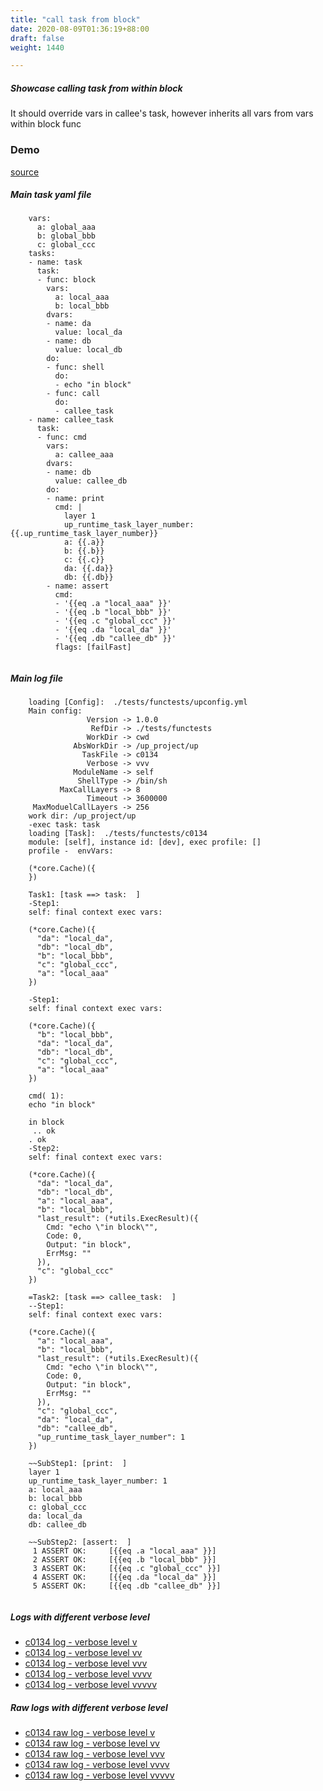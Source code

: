 ```yaml
---
title: "call task from block"
date: 2020-08-09T01:36:19+88:00
draft: false
weight: 1440

---
```


##### Showcase calling task from within block

It should override vars in callee's task, however inherits all vars from vars within block func


### Demo








[source](https://github.com/upcmd/up/blob/master/tests/functests/c0134.yml)

##### Main task yaml file
```
    vars:
      a: global_aaa
      b: global_bbb
      c: global_ccc
    tasks:
    - name: task
      task:
      - func: block
        vars:
          a: local_aaa
          b: local_bbb
        dvars:
        - name: da
          value: local_da
        - name: db
          value: local_db
        do:
        - func: shell
          do:
          - echo "in block"
        - func: call
          do:
          - callee_task
    - name: callee_task
      task:
      - func: cmd
        vars:
          a: callee_aaa
        dvars:
        - name: db
          value: callee_db
        do:
        - name: print
          cmd: |
            layer 1
            up_runtime_task_layer_number: {{.up_runtime_task_layer_number}}
            a: {{.a}}
            b: {{.b}}
            c: {{.c}}
            da: {{.da}}
            db: {{.db}}
        - name: assert
          cmd:
          - '{{eq .a "local_aaa" }}'
          - '{{eq .b "local_bbb" }}'
          - '{{eq .c "global_ccc" }}'
          - '{{eq .da "local_da" }}'
          - '{{eq .db "callee_db" }}'
          flags: [failFast]
    
```
##### Main log file
```
    loading [Config]:  ./tests/functests/upconfig.yml
    Main config:
                 Version -> 1.0.0
                  RefDir -> ./tests/functests
                 WorkDir -> cwd
              AbsWorkDir -> /up_project/up
                TaskFile -> c0134
                 Verbose -> vvv
              ModuleName -> self
               ShellType -> /bin/sh
           MaxCallLayers -> 8
                 Timeout -> 3600000
     MaxModuelCallLayers -> 256
    work dir: /up_project/up
    -exec task: task
    loading [Task]:  ./tests/functests/c0134
    module: [self], instance id: [dev], exec profile: []
    profile -  envVars:
    
    (*core.Cache)({
    })
    
    Task1: [task ==> task:  ]
    -Step1:
    self: final context exec vars:
    
    (*core.Cache)({
      "da": "local_da",
      "db": "local_db",
      "b": "local_bbb",
      "c": "global_ccc",
      "a": "local_aaa"
    })
    
    -Step1:
    self: final context exec vars:
    
    (*core.Cache)({
      "b": "local_bbb",
      "da": "local_da",
      "db": "local_db",
      "c": "global_ccc",
      "a": "local_aaa"
    })
    
    cmd( 1):
    echo "in block"
    
    in block
     .. ok
    . ok
    -Step2:
    self: final context exec vars:
    
    (*core.Cache)({
      "da": "local_da",
      "db": "local_db",
      "a": "local_aaa",
      "b": "local_bbb",
      "last_result": (*utils.ExecResult)({
        Cmd: "echo \"in block\"",
        Code: 0,
        Output: "in block",
        ErrMsg: ""
      }),
      "c": "global_ccc"
    })
    
    =Task2: [task ==> callee_task:  ]
    --Step1:
    self: final context exec vars:
    
    (*core.Cache)({
      "a": "local_aaa",
      "b": "local_bbb",
      "last_result": (*utils.ExecResult)({
        Cmd: "echo \"in block\"",
        Code: 0,
        Output: "in block",
        ErrMsg: ""
      }),
      "c": "global_ccc",
      "da": "local_da",
      "db": "callee_db",
      "up_runtime_task_layer_number": 1
    })
    
    ~~SubStep1: [print:  ]
    layer 1
    up_runtime_task_layer_number: 1
    a: local_aaa
    b: local_bbb
    c: global_ccc
    da: local_da
    db: callee_db
    
    ~~SubStep2: [assert:  ]
     1 ASSERT OK:     [{{eq .a "local_aaa" }}]
     2 ASSERT OK:     [{{eq .b "local_bbb" }}]
     3 ASSERT OK:     [{{eq .c "global_ccc" }}]
     4 ASSERT OK:     [{{eq .da "local_da" }}]
     5 ASSERT OK:     [{{eq .db "callee_db" }}]
    
```


##### Logs with different verbose level
* [c0134 log - verbose level v](../../logs/c0134_v)
* [c0134 log - verbose level vv](../../logs/c0134_vv)
* [c0134 log - verbose level vvv](../../logs/c0134_vvvv)
* [c0134 log - verbose level vvvv](../../logs/c0134_vvvv)
* [c0134 log - verbose level vvvvv](../../logs/c0134_vvvvv)

##### Raw logs with different verbose level
* [c0134 raw log - verbose level v](../../reflogs/c0134_v.log)
* [c0134 raw log - verbose level vv](../../reflogs/c0134_vv.log)
* [c0134 raw log - verbose level vvv](../../reflogs/c0134_vvv.log)
* [c0134 raw log - verbose level vvvv](../../reflogs/c0134_vvvv.log)
* [c0134 raw log - verbose level vvvvv](../../reflogs/c0134_vvvvv.log)







